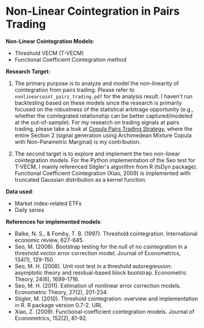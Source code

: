 # Non-Linear Cointegration in Pairs Trading

**Non-Linear Cointegration Models**:
- Threshold VECM (T-VECM)
- Functional Coefficient Cointegration method

**Research Target:**

1. The primary purpose is to analyze and model the non-linearity of cointegration from pairs trading. Please refer to `nonlinearcoint_pairs_trading.pdf` for the analysis result. I haven't run backtesting based on these models since the research is primarily focused on the robustness of the statistical arbitrage opportunity (e.g., whether the cointegrated relationship can be better captured/modeled at the out-of-sample). For my research on trading signals at pairs trading, please take a look at [Copula Pairs Trading Strategy](https://github.com/leeway00/FINM_33150_Final_Project/blob/master/Notebook.ipynb), where the entire Section 2 (signal generation using Archimedean Mixture Copula with Non-Parametric Marginal) is my contribution.

3. The second target is to explore and implement the two non-linear cointegration models. For the Python implementation of the Seo test for T-VECM, I mainly referenced Sitgler's algorithm from R (tsDyn package). Functional Coefficient Cointegration (Xiao, 2009) is implemented with truncated Gaussian distribution as a kernel function.

**Data used**: 
- Market index-related ETFs
- Daily series

**References for implemented models**:

- Balke, N. S., & Fomby, T. B. (1997). Threshold cointegration. International economic review, 627-645.
- Seo, M. (2006). Bootstrap testing for the null of no cointegration in a threshold vector error correction model. Journal of Econometrics, 134(1), 129-150.
- Seo, M. H. (2008). Unit root test in a threshold autoregression: asymptotic theory and residual-based block bootstrap. Econometric Theory, 24(6), 1699-1716.
- Seo, M. H. (2011). Estimation of nonlinear error correction models. Econometric Theory, 27(2), 201-234.
- Stigler, M. (2010). Threshold cointegration: overview and implementation in R. R package version 0.7-2. URL
- Xiao, Z. (2009). Functional-coefficient cointegration models. Journal of Econometrics, 152(2), 81-92.

